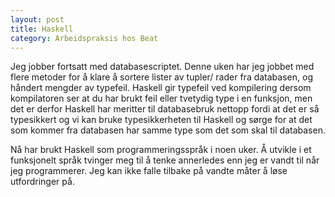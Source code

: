 ```yaml
---
layout: post
title: Haskell
category: Arbeidspraksis hos Beat
---
```


Jeg jobber fortsatt med databasescriptet. Denne uken har 
jeg jobbet med flere metoder for å klare å sortere
lister av tupler/ rader fra databasen, og håndert mengder
av typefeil. Haskell gir typefeil ved kompilering dersom
kompilatoren ser at  du har brukt feil eller tvetydig type
i en funksjon, men det er derfor Haskell har meritter til databasebruk 
nettopp fordi at det er så typesikkert og vi kan bruke typesikkerheten
til Haskell og sørge for at det som kommer fra databasen har
samme type som det som skal til databasen.

Nå har brukt Haskell som programmeringsspråk i noen uker. Å utvikle i
et funksjonelt språk tvinger meg til å tenke annerledes enn jeg er
vandt til når jeg programmerer. Jeg kan ikke falle tilbake på vandte 
måter å løse utfordringer på.
